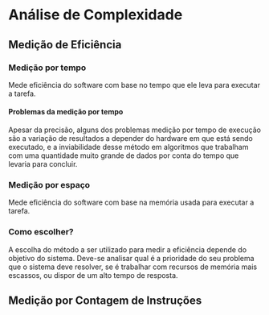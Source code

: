 # Análise de Complexidade

## Medição de Eficiência

### Medição por tempo

Mede eficiência do software com base no tempo que ele leva para executar a tarefa.

#### Problemas da medição por tempo

Apesar da precisão, alguns dos problemas medição por tempo de execução são a variação de resultados a depender do hardware em que está sendo executado, e a inviabilidade desse método em algoritmos que trabalham com uma quantidade muito grande de dados por conta do tempo que levaria para concluir.

### Medição por espaço

Mede eficiência do software com base na memória usada para executar a tarefa.

### Como escolher?

A escolha do método a ser utilizado para medir a eficiência depende do objetivo do sistema. Deve-se analisar qual é a prioridade do seu problema que o sistema deve resolver, se é trabalhar com recursos de memória mais escassos, ou dispor de um alto tempo de resposta.

## Medição por Contagem de Instruções